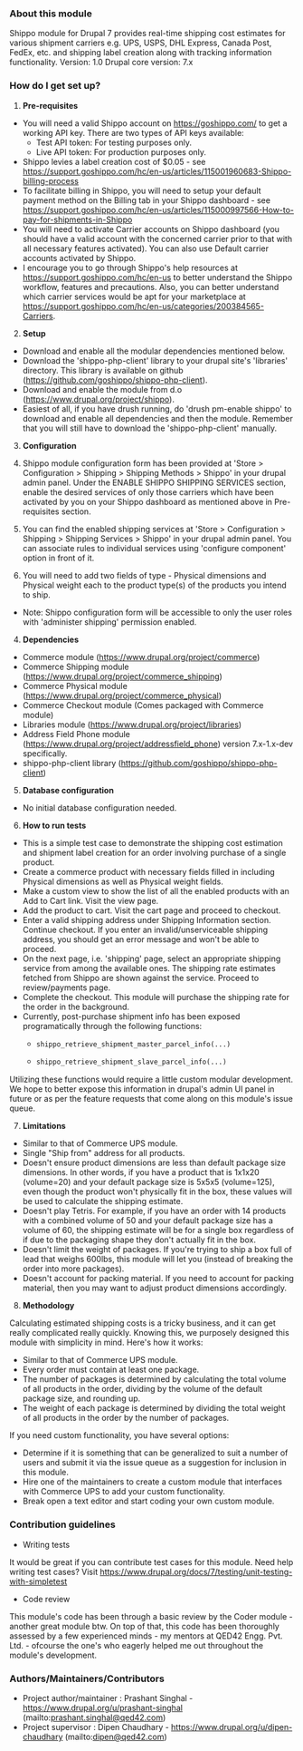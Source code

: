 ### About this module ###

Shippo module for Drupal 7 provides real-time shipping cost estimates for
various shipment carriers e.g. UPS, USPS, DHL Express, Canada Post, FedEx, etc.
and shipping label creation along with tracking information functionality.
Version: 1.0
Drupal core version: 7.x

### How do I get set up? ###

1. **Pre-requisites**

  - You will need a valid Shippo account on https://goshippo.com/ to get a
  working API key. There are two types of API keys available:
    - Test API token: For testing purposes only.
    - Live API token: For production purposes only.
  - Shippo levies a label creation cost of $0.05 - see https://support.goshippo.com/hc/en-us/articles/115001960683-Shippo-billing-process
  - To facilitate billing in Shippo, you will need to setup your default payment
  method on the Billing tab in your Shippo dashboard - see https://support.goshippo.com/hc/en-us/articles/115000997566-How-to-pay-for-shipments-in-Shippo
  - You will need to activate Carrier accounts on Shippo dashboard (you should
  have a valid account with the concerned carrier prior to that with all
  necessary features activated). You can also use Default carrier accounts
  activated by Shippo.
  - I encourage you to go through Shippo's help resources at https://support.goshippo.com/hc/en-us
  to better understand the Shippo workflow, features and precautions. Also,
  you can better understand which carrier services would be apt for your
  marketplace at https://support.goshippo.com/hc/en-us/categories/200384565-Carriers.


2. **Setup**

  - Download and enable all the modular dependencies mentioned below.
  - Download the 'shippo-php-client' library to your drupal site's 'libraries'
  directory. This library is available on github (https://github.com/goshippo/shippo-php-client).
  - Download and enable the module from d.o (https://www.drupal.org/project/shippo).
  - Easiest of all, if you have drush running, do 'drush pm-enable shippo' to
  download and enable all dependencies and then the module. Remember that you
  will still have to download the 'shippo-php-client' manually.


3. **Configuration**

  1. Shippo module configuration form has been provided at
  'Store > Configuration > Shipping > Shipping Methods > Shippo' in your drupal
  admin panel. Under the ENABLE SHIPPO SHIPPING SERVICES section, enable the
  desired services of only those carriers which have been activated by you on
  your Shippo dashboard as mentioned above in Pre-requisites section.
  2. You can find the enabled shipping services at
  'Store > Configuration > Shipping > Shipping Services > Shippo' in your drupal
  admin panel. You can associate rules to individual services using
  'configure component' option in front of it.
  3. You will need to add two fields of type - Physical dimensions and Physical
  weight each to the product type(s) of the products you intend to ship.
  - Note: Shippo configuration form will be accessible to only the user roles
  with 'administer shipping' permission enabled.


4. **Dependencies**

  - Commerce module (https://www.drupal.org/project/commerce)
  - Commerce Shipping module (https://www.drupal.org/project/commerce_shipping)
  - Commerce Physical module (https://www.drupal.org/project/commerce_physical)
  - Commerce Checkout module (Comes packaged with Commerce module)
  - Libraries module (https://www.drupal.org/project/libraries)
  - Address Field Phone module (https://www.drupal.org/project/addressfield_phone)
  version 7.x-1.x-dev specifically.
  - shippo-php-client library (https://github.com/goshippo/shippo-php-client)


5. **Database configuration**

  - No initial database configuration needed.


6. **How to run tests**

  - This is a simple test case to demonstrate the shipping cost estimation and
  shipment label creation for an order involving purchase of a single product.
  - Create a commerce product with necessary fields filled in including Physical
  dimensions as well as Physical weight fields.
  - Make a custom view to show the list of all the enabled products with an
  Add to Cart link. Visit the view page.
  - Add the product to cart. Visit the cart page and proceed to checkout.
  - Enter a valid shipping address under Shipping Information section. Continue
  checkout. If you enter an invalid/unserviceable shipping address, you should
  get an error message and won't be able to proceed.
  - On the next page, i.e. 'shipping' page, select an appropriate shipping
  service from among the available ones. The shipping rate estimates fetched
  from Shippo are shown against the service. Proceed to review/payments page.
  - Complete the checkout. This module will purchase the shipping rate for the
  order in the background.
  - Currently, post-purchase shipment info has been exposed programatically
  through the following functions:
    - ```php
      shippo_retrieve_shipment_master_parcel_info(...)
      ```
    - ```php
      shippo_retrieve_shipment_slave_parcel_info(...)
      ```
  Utilizing these functions would require a little custom modular development.
  We hope to better expose this information in drupal's admin UI panel in
  future or as per the feature requests that come along on this module's issue
  queue.


7. **Limitations**

  - Similar to that of Commerce UPS module.
  - Single "Ship from" address for all products.
  - Doesn't ensure product dimensions are less than default package size
  dimensions. In other words, if you have a product that is 1x1x20 (volume=20)
  and your default package size is 5x5x5 (volume=125), even though the product
  won't physically fit in the box, these values will be used to calculate the
  shipping estimate.
  - Doesn't play Tetris. For example, if you have an order with 14 products with
  a combined volume of 50 and your default package size has a volume of 60, the
  shipping estimate will be for a single box regardless of if due to the
  packaging shape they don't actually fit in the box.
  - Doesn't limit the weight of packages. If you're trying to ship a box full of
  lead that weighs 600lbs, this module will let you (instead of breaking the
  order into more packages).
  - Doesn't account for packing material. If you need to account for packing
  material, then you may want to adjust product dimensions accordingly.


8. **Methodology**

Calculating estimated shipping costs is a tricky business, and it can get
really complicated really quickly. Knowing this, we purposely designed this
module with simplicity in mind. Here's how it works:

  - Similar to that of Commerce UPS module.
  - Every order must contain at least one package.
  - The number of packages is determined by calculating the total volume of all
  products in the order, dividing by the volume of the default package size,
  and rounding up.
  - The weight of each package is determined by dividing the total weight of all
  products in the order by the number of packages.

If you need custom functionality, you have several options:

  - Determine if it is something that can be generalized to suit a number of
  users and submit it via the issue queue as a suggestion for inclusion in
  this module.
  - Hire one of the maintainers to create a custom module that interfaces with
  Commerce UPS to add your custom functionality.
  - Break open a text editor and start coding your own custom module.


### Contribution guidelines ###

* Writing tests

It would be great if you can contribute test cases for this module. Need help
writing test cases? Visit https://www.drupal.org/docs/7/testing/unit-testing-with-simpletest


* Code review

This module's code has been through a basic review by the Coder module - another
great module btw. On top of that, this code has been thoroughly assessed by
a few experienced minds - my mentors at QED42 Engg. Pvt. Ltd. - ofcourse the
one's who eagerly helped me out throughout the module's development.


### Authors/Maintainers/Contributors ###

* Project author/maintainer : Prashant Singhal - https://www.drupal.org/u/prashant-singhal
  (mailto:prashant.singhal@qed42.com)
* Project supervisor : Dipen Chaudhary - https://www.drupal.org/u/dipen-chaudhary
  (mailto:dipen@qed42.com)
